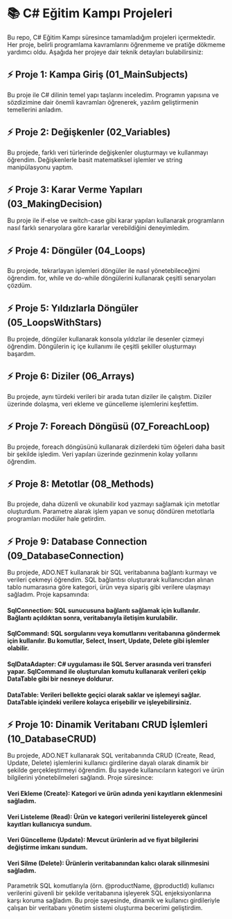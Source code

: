 # 📚 C# Eğitim Kampı Projeleri
Bu repo, C# Eğitim Kampı süresince tamamladığım projeleri içermektedir. Her proje, belirli programlama kavramlarını öğrenmeme ve pratiğe dökmeme yardımcı oldu. Aşağıda her projeye dair teknik detayları bulabilirsiniz:
## ⚡ Proje 1: Kampa Giriş (01_MainSubjects)
Bu proje ile C# dilinin temel yapı taşlarını inceledim. Programın yapısına ve sözdizimine dair önemli kavramları öğrenerek, yazılım geliştirmenin temellerini anladım.
## ⚡ Proje 2:  Değişkenler (02_Variables)
Bu projede, farklı veri türlerinde değişkenler oluşturmayı ve kullanmayı öğrendim. Değişkenlerle basit matematiksel işlemler ve string manipülasyonu yaptım.

## ⚡ Proje 3: Karar Verme Yapıları (03_MakingDecision)
Bu proje ile if-else ve switch-case gibi karar yapıları kullanarak programların nasıl farklı senaryolara göre kararlar verebildiğini deneyimledim.

## ⚡ Proje 4:  Döngüler (04_Loops)
Bu projede, tekrarlayan işlemleri döngüler ile nasıl yönetebileceğimi öğrendim. for, while ve do-while döngülerini kullanarak çeşitli senaryoları çözdüm.

## ⚡ Proje 5: Yıldızlarla Döngüler (05_LoopsWithStars)
Bu projede, döngüler kullanarak konsola yıldızlar ile desenler çizmeyi öğrendim. Döngülerin iç içe kullanımı ile çeşitli şekiller oluşturmayı başardım.

## ⚡ Proje 6: Diziler (06_Arrays)
Bu projede, aynı türdeki verileri bir arada tutan diziler ile çalıştım. Diziler üzerinde dolaşma, veri ekleme ve güncelleme işlemlerini keşfettim.

## ⚡ Proje 7: Foreach Döngüsü (07_ForeachLoop)
Bu projede, foreach döngüsünü kullanarak dizilerdeki tüm öğeleri daha basit bir şekilde işledim. Veri yapıları üzerinde gezinmenin kolay yollarını öğrendim.

## ⚡ Proje 8: Metotlar (08_Methods)
Bu projede, daha düzenli ve okunabilir kod yazmayı sağlamak için metotlar oluşturdum. Parametre alarak işlem yapan ve sonuç döndüren metotlarla programları modüler hale getirdim.

## ⚡ Proje 9: Database Connection (09_DatabaseConnection)
Bu projede, ADO.NET kullanarak bir SQL veritabanına bağlantı kurmayı ve verileri çekmeyi öğrendim. SQL bağlantısı oluşturarak kullanıcıdan alınan tablo numarasına göre kategori, ürün veya sipariş gibi verilere ulaşmayı sağladım. Proje kapsamında:
  #### SqlConnection: SQL sunucusuna bağlantı sağlamak için kullanılır. Bağlantı açıldıktan sonra, veritabanıyla iletişim kurulabilir.
  #### SqlCommand: SQL sorgularını veya komutlarını veritabanına göndermek için kullanılır. Bu komutlar, Select, Insert, Update, Delete gibi işlemler olabilir.
  #### SqlDataAdapter: C# uygulaması ile SQL Server arasında veri transferi yapar. SqlCommand ile oluşturulan komutu kullanarak verileri çekip DataTable gibi bir nesneye doldurur.
  #### DataTable: Verileri bellekte geçici olarak saklar ve işlemeyi sağlar. DataTable içindeki verilere kolayca erişebilir ve işleyebilirsiniz.

## ⚡ Proje 10: Dinamik Veritabanı CRUD İşlemleri (10_DatabaseCRUD)
Bu projede, ADO.NET kullanarak SQL veritabanında CRUD (Create, Read, Update, Delete) işlemlerini kullanıcı girdilerine dayalı olarak dinamik bir şekilde gerçekleştirmeyi öğrendim. Bu sayede kullanıcıların kategori ve ürün bilgilerini yönetebilmeleri sağlandı. Proje süresince:
  #### Veri Ekleme (Create): Kategori ve ürün adında yeni kayıtların eklenmesini sağladım.
  #### Veri Listeleme (Read): Ürün ve kategori verilerini listeleyerek güncel kayıtları kullanıcıya sundum.
  #### Veri Güncelleme (Update): Mevcut ürünlerin ad ve fiyat bilgilerini değiştirme imkanı sundum.
  #### Veri Silme (Delete): Ürünlerin veritabanından kalıcı olarak silinmesini sağladım.
Parametrik SQL komutlarıyla (örn. @productName, @productId) kullanıcı verilerini güvenli bir şekilde veritabanına işleyerek SQL enjeksiyonlarına karşı koruma sağladım. Bu proje sayesinde, dinamik ve kullanıcı girdileriyle çalışan bir veritabanı yönetim sistemi oluşturma becerimi geliştirdim.
